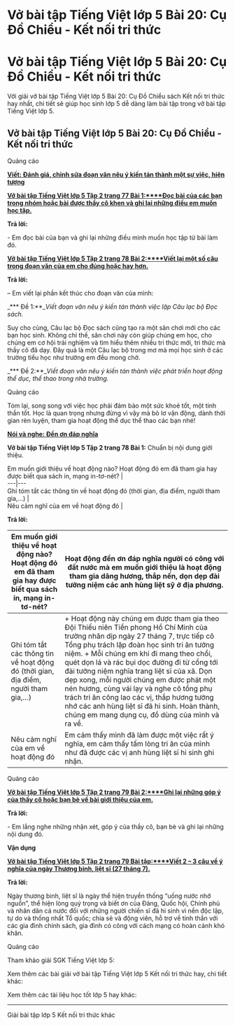 # Vở bài tập Tiếng Việt lớp 5 Bài 20: Cụ Đồ Chiểu - Kết nối tri thức

# Vở bài tập Tiếng Việt lớp 5 Bài 20: Cụ Đồ Chiểu - Kết nối tri thức

Với giải vở bài tập Tiếng Việt lớp 5 Bài 20: Cụ Đồ Chiểu sách Kết nối tri thức hay nhất, chi tiết sẽ giúp học sinh lớp 5 dễ dàng làm bài tập trong vở bài tập Tiếng Việt lớp 5.

## Vở bài tập Tiếng Việt lớp 5 Bài 20: Cụ Đồ Chiểu - Kết nối tri thức

Quảng cáo

[**Viết: Đánh giá, chỉnh sửa đoạn văn nêu ý kiến tán thành một sự việc, hiện tượng**](https://vietjack.com/vbt-tieng-viet-5-kn/viet-danh-gia-chinh-sua-doan-van-neu-y-kien.jsp)

[**Vở bài tập Tiếng Việt lớp 5 Tập 2 trang 77 Bài 1:****Đọc bài của các bạn trong nhóm hoặc bài được thầy cô khen và ghi lại những điều em muốn học tập.**](https://vietjack.com/vbt-tieng-viet-5-kn/doc-bai-cua-cac-ban-trong-nhom-hoac-bai-duoc-thay-co-khen-vm.jsp)

**Trả lời:**

\- Em đọc bài của bạn và ghi lại những điều mình muốn học tập từ bài làm đó.

[**Vở bài tập Tiếng Việt lớp 5 Tập 2 trang 78 Bài 2:****Viết lại một số câu trong đoạn văn của em cho đúng hoặc hay hơn.**](https://vietjack.com/vbt-tieng-viet-5-kn/viet-lai-mot-so-cau-trong-doan-van-cua-em-cho-dung-vm.jsp)

**Trả lời:**

– Em viết lại phần kết thúc cho đoạn văn của mình:

_*** Đề 1:**__Viết đoạn văn nêu ý kiến tán thành việc lập Câu lạc bộ Đọc sách._

Suy cho cùng, Câu lạc bộ Đọc sách cũng tạo ra một sân chơi mới cho các bạn học sinh. Không chỉ thế, sân chơi này còn giúp chúng em học, cho chúng em cơ hội trải nghiệm và tìm hiểu thêm nhiều tri thức mới, tri thức mà thầy cô đã dạy. Đây quả là một Câu lạc bộ trong mơ mà mọi học sinh ở các trường tiểu học như trường em đều mong chờ.

_*** Đề 2:**__Viết đoạn văn nêu ý kiến tán thành việc phát triển hoạt động thể dục, thể thao trong nhà trường._

Quảng cáo

Tóm lại, song song với việc học phải đảm bảo một sức khoẻ tốt, một tinh thần tốt. Học là quan trọng nhưng đừng vì vậy mà bỏ lơ vận động, dành thời gian rèn luyện, tham gia hoạt động thể dục thể thao các bạn nhé!

[**Nói và nghe: Đền ơn đáp nghĩa**](https://vietjack.com/vbt-tieng-viet-5-kn/noi-va-nghe-den-on-dap-nghia.jsp)

**Vở bài tập Tiếng Việt lớp 5 Tập 2 trang 78 Bài 1:** Chuẩn bị nội dung giới thiệu.

Em muốn giới thiệu về hoạt động nào? Hoạt động đó em đã tham gia hay được biết qua sách in, mạng in-tơ-nét? |   
---|---  
Ghi tóm tắt các thông tin về hoạt động đó (thời gian, địa điểm, người tham gia,…) |   
Nêu cảm nghĩ của em về hoạt động đó |   
  
**Trả lời:**

Em muốn giới thiệu về hoạt động nào? Hoạt động đó em đã tham gia hay được biết qua sách in, mạng in-tơ-nét? |  Hoạt động đền ơn đáp nghĩa người có công với đất nước mà em muốn giới thiệu là hoạt động tham gia dâng hương, thắp nến, dọn dẹp đài tưởng niệm các anh hùng liệt sỹ ở địa phương.  
---|---  
Ghi tóm tắt các thông tin về hoạt động đó (thời gian, địa điểm, người tham gia,…) |  \+ Hoạt động này chúng em được tham gia theo Đội Thiếu niên Tiền phong Hồ Chí Minh của trường nhân dịp ngày 27 tháng 7, trực tiếp cô Tổng phụ trách lập đoàn học sinh tri ân tưởng niệm.  \+ Mỗi chúng em khi đi mang theo chổi, quét dọn lá và rác bụi dọc đường đi từ cổng tới đài tưởng niệm nghĩa trang liệt sĩ của xã. Dọn dẹp xong, mỗi người chúng em được phát một nén hương, cùng vái lạy và nghe cô tổng phụ trách tri ân công lao các vị, thắp hương tưởng nhớ các anh hùng liệt sĩ đã hi sinh. Hoàn thành, chúng em mang dụng cụ, đồ dùng của mình và ra về.  
Nêu cảm nghĩ của em về hoạt động đó |  Em cảm thấy mình đã làm được một việc rất ý nghĩa, em cảm thấy tấm lòng tri ân của mình như đã được các vị anh hùng liệt sĩ hi sinh ghi nhận.  
  
Quảng cáo

[**Vở bài tập Tiếng Việt lớp 5 Tập 2 trang 79 Bài 2:****Ghi lại những góp ý của thầy cô hoặc bạn bè về bài giới thiệu của em.**](https://vietjack.com/vbt-tieng-viet-5-kn/ghi-lai-nhung-gop-y-cua-thay-co-hoac-ban-be-ve-bai-vm.jsp)

**Trả lời:**

\- Em lắng nghe những nhận xét, góp ý của thầy cô, bạn bè và ghi lại những nội dung đó.

**Vận dụng**

[**Vở bài tập Tiếng Việt lớp 5 Tập 2 trang 79 Bài tập:****Viết 2 – 3 câu về ý nghĩa của ngày Thương binh, liệt sĩ (27 tháng 7).**](https://vietjack.com/vbt-tieng-viet-5-kn/viet-2-3-cau-ve-y-nghia-cua-ngay-thuong-binh-liet-si-vm.jsp)

**Trả lời:**

Ngày thương binh, liệt sĩ là ngày thể hiện truyền thống “uống nước nhớ nguồn”, thể hiện lòng quý trọng và biết ơn của Đảng, Quốc hội, Chính phủ và nhân dân cả nước đối với những người chiến sĩ đã hi sinh vì nền độc lập, tự do và thống nhất Tổ quốc; chia sẻ và động viên, hỗ trợ về tinh thần với các gia đình chính sách, gia đình có công với cách mạng có hoàn cảnh khó khăn.

Quảng cáo

Tham khảo giải SGK Tiếng Việt lớp 5:

Xem thêm các bài giải vở bài tập Tiếng Việt lớp 5 Kết nối tri thức hay, chi tiết khác:

Xem thêm các tài liệu học tốt lớp 5 hay khác:

* * *

Giải bài tập lớp 5 Kết nối tri thức khác

